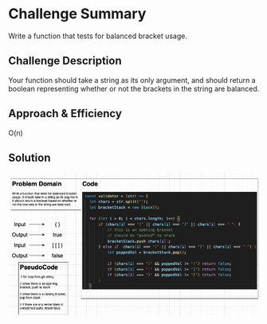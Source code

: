 # Challenge Summary
Write a function that tests for balanced bracket usage.

## Challenge Description
Your function should take a string as its only argument, and should return a boolean representing whether or not the brackets in the string are balanced. 

## Approach & Efficiency
O(n)

## Solution
![multiBracketValidation](/code-challenges/assets/multiBracketValidation.png)
